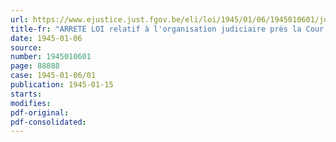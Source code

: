 ```yaml
---
url: https://www.ejustice.just.fgov.be/eli/loi/1945/01/06/1945010601/justel
title-fr: "ARRETE LOI relatif à l'organisation judiciaire près la Cour de Cassation"
date: 1945-01-06
source:
number: 1945010601
page: 88888
case: 1945-01-06/01
publication: 1945-01-15
starts:
modifies:
pdf-original:
pdf-consolidated:
---
```


